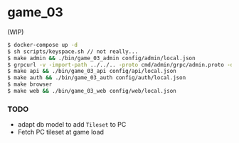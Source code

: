 # game_03

(WIP)

```sh
$ docker-compose up -d
$ sh scripts/keyspace.sh // not really...
$ make admin && ./bin/game_03_admin config/admin/local.json
$ grpcurl -v -import-path ../../.. -proto cmd/admin/grpc/admin.proto -d '"cql"' -plaintext localhost:8083 grpc.Admin/MigrateUp
$ make api && ./bin/game_03_api config/api/local.json
$ make auth && ./bin/game_03_auth config/auth/local.json
$ make browser
$ make web && ./bin/game_03_web config/web/local.json
```

### TODO
- adapt db model to add `Tileset` to PC
- Fetch PC tileset at game load
